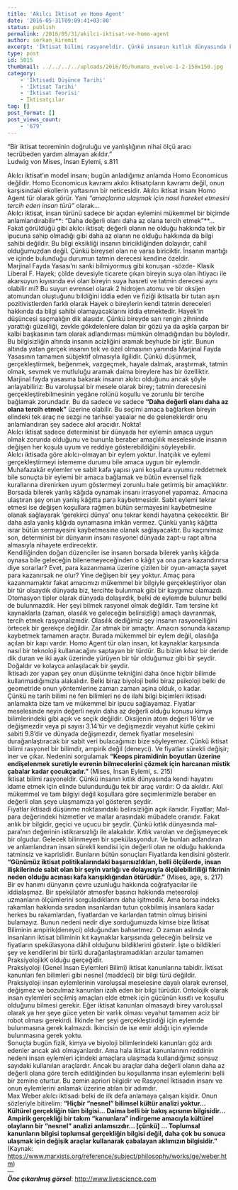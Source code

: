 ```yaml
---
title: 'Akılcı İktisat ve Homo Agent'
date: '2016-05-31T09:09:41+03:00'
status: publish
permalink: /2016/05/31/akilci-iktisat-ve-homo-agent
author: serkan_kiremit
excerpt: 'İktisat bilimi rasyoneldir. Çünkü insanın kıtlık dünyasında kendi hayatını idame etmek için elinde bulundurduğu tek bir araç vardır: O da akıldır. Akıl mükemmel ve tam bilgiyi değil koşullara göre seçimlerimizle beraber en değerli olan şeye ulaşmamıza yol gösteren şeydir. Gelin iktisat biliminin detaylı analizini birlikte yapalım.'
type: post
id: 5015
thumbnail: ../../../../uploads/2016/05/humans_evolve-1-2-150x150.jpg
category:
    - 'İktisadi Düşünce Tarihi'
    - 'İktisat Tarihi'
    - 'İktisat Teorisi'
    - İktisatçılar
tag: []
post_format: []
post_views_count:
    - '679'
---
```

“Bir iktisat teoreminin doğruluğu ve yanlışlığının nihai ölçü aracı  
tecrübeden yardım almayan akıldır.”  
Ludwig von Mises, İnsan Eylemi, s.811

Akılcı iktisat’ın model insanı; bugün anladığımız anlamda Homo Economicus değildir. Homo Economicus kavramı akılcı iktisatçıların kavramı değil, onun karşısındaki ekollerin yaftasının bir neticesidir. Akılcı iktisat insanı Homo Agent tür olarak görür. Yani *“amaçlarına ulaşmak için nasıl hareket etmesini tercih eden insan türü”* olarak…  
Akılcı iktisat, insan türünü sadece bir açıdan eylemini mükemmel bir biçimde anlamlandırabilir**: “Daha değerli olanı daha az olana tercih etmek”**… Fakat görüldüğü gibi akılcı iktisat; değerli olanın ne olduğu hakkında tek bir ipucuna sahip olmadığı gibi daha az olanın ne olduğu hakkında da bilgi sahibi değildir. Bu bilgi eksikliği insanın biricikliğinden dolayıdır, cahil olduğumuzdan değil. Çünkü bireysel olan ne varsa biriciktir. İnsanın mantığı ve içinde bulunduğu durumun tatmin derecesi kendine özeldir.  
Marjinal Fayda Yasası’nı sanki bilmiyormuş gibi konuşan -sözde- Klasik Liberal F. Hayek; çölde devesiyle ticarete çıkan bireyin suya olan ihtiyacı ile akarsuyun kıyısında evi olan bireyin suya hasreti ve tatmin derecesi aynı olabilir mi? Bu suyun evrensel olarak 2 hidrojen atomu ve bir oksijen atomundan oluştuğunu bildiğini iddia eden ve fiziği iktisatla bir tutan aşırı pozitivistlerden farklı olarak Hayek o bireylerin kendi tatmin dereceleri hakkında da bilgi sahibi olamayacaklarını iddia etmektedir. Hayek’in düşüncesi saçmalığın dik alasıdır. Çünkü bireyde sarı rengin zihninde yarattığı güzelliği, zevkle gökdelenlere dalan bir gözü ya da aşkla çarpan bir kalbi başkasının tam olarak adlandırması mümkün olmadığından bu böyledir. Bu bilgisizliğin altında insanın acizliğini aramak beyhude bir iştir. Bunun altında yatan gerçek insanın tek ve özel olmasının yanında Marjinal Fayda Yasasının tamamen sübjektif olmasıyla ilgilidir. Çünkü düşünmek, gerçekleştirmek, beğenmek, vazgeçmek, hayale dalmak, araştırmak, tatmin olmak, sevmek ve mutluluğu aramak daima bireylere has bir özelliktir.  
Marjinal fayda yasasına bakarak insanın akılcı olduğunu ancak şöyle anlayabiliriz: Bu varoluşsal bir mesele olarak birey; tatmin derecesini gerçekleştirebilmesinin yegâne rolünü koşullu ve zorunlu bir tercihe bağlamak zorundadır. Bu da sadece ve sadece **“Daha değerli olanı daha az olana tercih etmek”** üzerine olabilir. Bu seçimi amaca bağlarken bireyin elindeki tek araç ne sezgi ne tarihsel yasalar ne de geleneklerdir onu anlamlandıran şey sadece akıl aracıdır. Nokta!  
Akılcı iktisat sadece determinist bir dünyada her eylemin amaca uygun olmak zorunda olduğunu ve bununla beraber amaçlılık meselesinde insanın değişen her koşula uyum ve reddiye gösterebildiğini söyleyebilir.  
Akılcı iktisada göre akılcı-olmayan bir eylem yoktur. İnatçılık ve eylemi gerçekleştirmeyi istememe durumu bile amaca uygun bir eylemdir. Muhafazakâr eylemler ve sabit kafa yapısı yani koşullara uyumu reddetmek bile sonuçta bir eylemi bir amaca bağlamak ve bütün evrensel fizik kurallarına direnirken uyum göstermeyi zorunlu hale getirmiş bir amaçlılıktır.  
Borsada bilerek yanlış kâğıda oynamak insanı irrasyonel yapamaz. Amacına ulaştıran şey onun yanlış kâğıtta para kaybetmesidir. Sabit eylemi tekrar etmesi ise değişen koşullara rağmen bütün sermayesini kaybetmesine olanak sağlayarak ‘gerekirci dünya’ onu tekrar kendi hayatına çekecektir. Bir daha asla yanlış kâğıda oynamasına imkân vermez. Çünkü yanlış kâğıtta ısrar bütün sermayesini kaybetmesine olanak sağlayacaktır. Bu kaçınılmaz son, determinist bir dünyanın insanı rasyonel dünyada zapt-u rapt altına almasıyla nihayete erdirecektir.  
Kendiliğinden doğan düzenciler ise insanın borsada bilerek yanlış kâğıda oynasa bile geleceğin bilenemeyeceğinden o kâğıt ya ona para kazandırırsa diye sorarlar? Evet, para kazanmama üzerine çizilen bir oyun-amaçta şayet para kazanırsak ne olur? Yine değişen bir şey yoktur. Amaç para kazanmamaktır fakat amacımızı mükemmel bir bilgiyle gerçekleştiriyor olan bir tür olsaydık dünyada biz, tercihte bulunmak gibi bir kaygımız olamazdı. Otomasyon tipler olarak dünyada dolaşırdık, belki de eylemde bulunur belki de bulunmazdık. Her şeyi bilmek rasyonel olmak değildir. Tam tersine kıt kaynaklarla (zaman, olasılık ve geleceğin belirsizliği) amaçlı davranmak, tercih etmek rasyonalizmdir. Olasılık dediğimiz şey insanın rasyonelliğini örtecek bir gerekçe değildir. Zar atmak bir amaçtır. Amacın sonunda kazanıp kaybetmek tamamen araçtır. Burada mükemmel bir eylem değil, olasılığa açılan bir kapı vardır. Homo Agent tür olan insan, kıt kaynaklar karşısında nasıl bir teknoloji kullanacağını saptayan bir türdür. Bu bizim kılsız bir deride dik duran ve iki ayak üzerinde yürüyen bir tür olduğumuz gibi bir şeydir. Doğaldır ve kolayca anlaşılacak bir şeydir.  
İktisadı zor yapan şey onun düşünme tekniğini daha önce hiçbir bilimde kullanmadığımızla alakalıdır. Belki biraz biyoloji belki biraz psikoloji belki de geometride onun yöntemlerine zaman zaman aşina olduk, o kadar.  
Çünkü ne tarih bilimi ne fen bilimleri ne de ilahi bilgi biçimleri iktisadı anlamakta bize tam ve mükemmel bir ipucu sağlayamaz. Fiyatlar meselesinde neyin değerli neyin daha az değerli olduğu konusu kimya bilimlerindeki gibi açık ve seçik değildir. Oksijenin atom değeri 16’dır ve değişmezdir veya pi sayısı 3.14’tür ve değişmezdir veyahut kütle çekimi sabiti 9.8’dir ve dünyada değişmezdir, demek fiyatlar meselesini durağanlaştıracak bir sabit veri bulacağımızı bize söyleyemez. Çünkü iktisat bilimi rasyonel bir bilimdir, ampirik değil (deneyci). Ve fiyatlar sürekli değişir; iner ve çıkar. Nedenini sorgulamak **“Keops piramidinin boyutları üzerine endişelenmek suretiyle evrenin bilmecelerini çözmek için harcanan mistik çabalar kadar çocukçadır.”** (Mises, İnsan Eylemi, s. 215)  
İktisat bilimi rasyoneldir. Çünkü insanın kıtlık dünyasında kendi hayatını idame etmek için elinde bulundurduğu tek bir araç vardır: O da akıldır. Akıl mükemmel ve tam bilgiyi değil koşullara göre seçimlerimizle beraber en değerli olan şeye ulaşmamıza yol gösteren şeydir.  
Fiyatlar iktisadi düşünme noktasındaki belirsizliğin açık ilanıdır. Fiyatlar; Mal-para değerindeki hizmetler ve mallar arasındaki mübadele oranıdır. Fakat anlık bir bilgidir, geçici ve uçucu bir şeydir. Çünkü kıtlık dünyasında mal-para’nın değerinin istikrarsızlığı ile alakalıdır. Kıtlık varolan ve değişmeyecek bir olgudur. Gelecek bilinmeyen bir spekülasyondur. Ve bunları adlandıran ve anlamlandıran insan sürekli kendisi için değerli olan ne olduğu hakkında tatminsiz ve kaprislidir. Bunların bütün sonuçları Fiyatlarda kendisini gösterir. **“Günümüz iktisat politikalarındaki başarısızlıkları, belli ölçülerde, insan ilişkilerinde sabit olan bir şeyin varlığı ve dolayısıyla ölçülebilirliliği fikrinin neden olduğu acınası kafa karışıklığından ötürüdür.”** (Mises, age, s. 217)  
Bir ev hanımı dünyanın çevre uzunluğu hakkında coğrafyacılar ile iddialaşmaz. Bir spekülatör atmosfer basıncı hakkında meteoroloji uzmanların ölçümlerini sorguladıklarını daha işitmedik. Ama borsa indeks rakamları hakkında sıradan insanlardan tutun çokbilmiş insanlara kadar herkes bu rakamlardan, fiyatlardan ve karlardan tatmin olmuş birisini bulamayız. Bunun nedeni nedir diye sorduğumuzda kimse bize İktisat Biliminin ampirik(deneyci) olduğundan bahsetmez. O zaman aslında insanların iktisat biliminin kıt kaynaklar karşısında geleceğin belirsiz ve fiyatların spekülasyona dâhil olduğunu bildiklerini gösterir. İşte o bildikleri şey ve kendilerini bir türlü durağanlaştıramadıkları arzular tamamen PraksiyolojikK olduğu gerçeğidir.  
Praksiyoloji (Genel İnsan Eylemleri Bilimi) iktisat kanunlarına tabidir. İktisat kanunları fen bilimleri gibi nesnel (maddeci) bir bilgi türü değildir. Praksiyoloji insan eylemlerinin varoluşsal meselesine dayalı olarak evrensel, değişmez ve bozulmaz kanunları izah eden bir bilgi türüdür. Ontolojik olarak insan eylemleri seçilmiş amaçları elde etmek için gücünün kısıtlı ve koşullu olduğunu bilmesi gerekir. Eğer iktisat kanunları olmasaydı birey varoluşsal olarak ya her şeye güce yeten bir varlık olması veyahut tamamen aciz bir robot olması gerekirdi. İlkinde her şeyi gerçekleştirdiği için eylemde bulunmasına gerek kalmazdı. İkincisin de ise emir aldığı için eylemde bulunmasına gerek yoktu.  
Sonuçta bugün fizik, kimya ve biyoloji bilimlerindeki kanunları göz ardı edenler ancak aklı olmayanlardır. Ama hala iktisat kanunlarının reddinin nedeni insan eylemleri içindeki amaçlara ulaşmada kullandığımız sonsuz sayıdaki kullanılan araçlardır. Ancak bu araçlar daha değerli olanın daha az değerli olana göre tercih edildiğinden bu koşullanma insan eylemlerini belli bir zemine oturtur. Bu zemin apriori bilgidir ve Rasyonel İktisadın insanı ve onun eylemlerini anlamak üzerine atılan bir adımdır.  
Max Weber akılcı iktisadı belki de ilk defa anlamaya çalışan kişidir. Onun sözleriyle bitirelim: **“Hiçbir “nesnel” bilimsel kültür analizi yoktur… Kültürel gerçekliğin tüm bilgisi… Daima belli bir bakış açısının bilgisidir… Ampirik gerçekliği bir takım “kanunlara” indirgeme amacıyla kültürel olayların bir “nesnel” analizi anlamsızdır… \[çünkü\] … Toplumsal kanunların bilgisi toplumsal gerçekliğin bilgisi değil, daha çok bu sonuca ulaşmak için değişik araçlar kullanarak çabalayan aklımızın bilgisidir.”** (Kaynak: https://www.marxists.org/reference/subject/philosophy/works/ge/weber.htm)  
—  
***Öne çıkarılmış görsel***: http://www.livescience.com